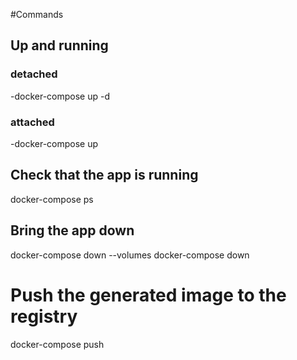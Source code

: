 #Commands
## Up and running
  ### detached
  -docker-compose up -d
  ### attached
  -docker-compose up 
## Check that the app is running 
docker-compose ps
## Bring the app down
docker-compose down --volumes
docker-compose down

# Push the generated image to the registry
docker-compose push
